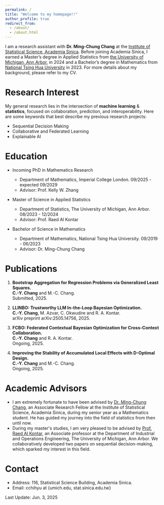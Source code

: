 ```yaml
---
permalink: /
title: "Welcome to my homepage!!"
author_profile: true
redirect_from: 
  - /about/
  - /about.html
---
```

I am a research assistant with **Dr. Ming-Chung Chang** at the [Institute of Statistical Science, Academia Sinica](https://www.stat.sinica.edu.tw/eng/). Before joining Academia Sinica, I earned a Master’s degree in Applied Statistics from [the University of Michigan, Ann Arbor](https://lsa.umich.edu/stats), in 2024 and a Bachelor’s degree in Mathematics from [National Tsing Hua University](https://www.math.nthu.edu.tw/index.php) in 2023. For more details about my background, please refer to my CV.

# Research Interest
My general research lies in the intersection of **machine learning** & **statistics**, focused on collaboration, prediction, and interoperability. Here are some keywords that best describe my previous research projects:
- Sequential Decision Making
- Collaborative and Federated Learning
- Explainable AI

# Education
- Incoming PhD in Mathematics Research
  - Department of Mathematics, Imperial College London. 09/2025 - expected 09/2029
  - Advisor: Prof. Kelly W. Zhang
  
- Master of Science in Applied Statistics
  - Department of Statistics, The University of Michigan, Ann Arbor. 08/2023 - 12/2024
  - Advisor: Prof. Raed Al Kontar

- Bachelor of Science in Mathematics
  - Department of Mathematics, National Tsing Hua University. 09/2019 - 06/2023
  - Advisor: Dr. Ming-Chung Chang
  
# Publications
1. **Bootstrap Aggregation for Regression Problems via Generalized Least Squares.**  
   **C.-Y. Chang** and M.-C. Chang.  
   Submitted, 2025.
   
3. **LLINBO: Trustworthy LLM In-the-Loop Bayesian Optimization.**  
   **C.-Y. Chang**, M. Azvar, C. Okwudire and R. A. Kontar.  
   arXiv preprint arXiv:2505.14756, 2025.

4. **FCBO: Federated Contextual Bayesian Optimization for Cross-Context Collaboration.**  
   **C.-Y. Chang** and R. A. Kontar.  
   Ongoing, 2025.

5. **Improving the Stability of Accumulated Local Effects with D-Optimal Design.**  
   **C.-Y. Chang** and M.-C. Chang.  
   Ongoing, 2025. 

# Academic Advisors
- I am extremely fortunate to have been advised by [Dr. Ming-Chung Chang](https://sites.google.com/view/mcchang/), an Associate Research Fellow at the Institute of Statistical Science, Academia Sinica, during my senior year as a Mathematics student. He has guided my journey into the field of statistics from then until now.
- During my master's studies, I am very pleased to be advised by [Prof. Raed Al Kontar](https://alkontar.engin.umich.edu/), an Associate professor at the Department of Industrial and Operations Engineering, The University of Michigan, Ann Arbor. We collaboratively developed two papers on sequential decision-making, which sparked my interest in this field.

# Contact
- Address: 116, Statistical Science Building, Academia Sinica.
- Email: cchihyu at {umich.edu, stat.sinica.edu.tw}

Last Update: Jun. 3, 2025
